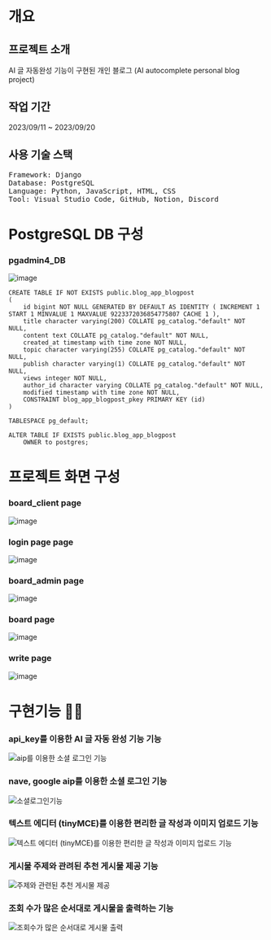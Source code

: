 # 개요
## 프로젝트 소개
AI 글 자동완성 기능이 구현된 개인 블로그
(AI autocomplete personal blog project)

## 작업 기간
2023/09/11 ~ 2023/09/20

## 사용 기술 스택
<pre>
Framework: Django
Database: PostgreSQL
Language: Python, JavaScript, HTML, CSS
Tool: Visual Studio Code, GitHub, Notion, Discord
</pre>

# PostgreSQL DB 구성
### pgadmin4_DB
![image](https://github.com/deok9614/2a2seung_project/assets/90494150/d241d7c4-5049-404f-9bf6-b5f386e9abb5)
```
CREATE TABLE IF NOT EXISTS public.blog_app_blogpost
(
    id bigint NOT NULL GENERATED BY DEFAULT AS IDENTITY ( INCREMENT 1 START 1 MINVALUE 1 MAXVALUE 9223372036854775807 CACHE 1 ),
    title character varying(200) COLLATE pg_catalog."default" NOT NULL,
    content text COLLATE pg_catalog."default" NOT NULL,
    created_at timestamp with time zone NOT NULL,
    topic character varying(255) COLLATE pg_catalog."default" NOT NULL,
    publish character varying(1) COLLATE pg_catalog."default" NOT NULL,
    views integer NOT NULL,
    author_id character varying COLLATE pg_catalog."default" NOT NULL,
    modified timestamp with time zone NOT NULL,
    CONSTRAINT blog_app_blogpost_pkey PRIMARY KEY (id)
)

TABLESPACE pg_default;

ALTER TABLE IF EXISTS public.blog_app_blogpost
    OWNER to postgres;
```



# 프로젝트 화면 구성
### board_client page
![image](https://github.com/deok9614/2a2seung_project/assets/90494150/1ff0b902-0dda-4813-87e2-5d47d46cafb7)


### login page page
![image](https://github.com/deok9614/2a2seung_project/assets/90494150/29c9e90f-132f-45d0-bf1a-403051ad6995)


### board_admin page
![image](https://github.com/deok9614/2a2seung_project/assets/90494150/59f7288e-cf19-4775-a5ae-3d95fe81e33e)


### board page
![image](https://github.com/deok9614/2a2seung_project/assets/90494150/1023604c-59c6-4fdc-8fdd-573587fbc562)


### write page
![image](https://github.com/deok9614/2a2seung_project/assets/90494150/2e114c68-e3bc-4285-a67e-2c678fe74931)




# 구현기능 🌟🌟
### api_key를 이용한 AI 글 자동 완성 기능 기능
![aip를 이용한 소셜 로그인 기능](https://github.com/deok9614/2a2seung_project/assets/90494150/6049b575-a3fd-4817-97db-e421d5fbd66e)


### nave, google aip를 이용한 소셜 로그인 기능
![소셜로그인기능](https://github.com/deok9614/2a2seung_project/assets/90494150/468dfad9-11d5-46e8-b6ac-e613ca7d607a)


### 텍스트 에디터 (tinyMCE)를 이용한 편리한 글 작성과 이미지 업로드 기능
![텍스트 에디터 (tinyMCE)를 이용한 편리한 글 작성과 이미지 업로드 기능](https://github.com/deok9614/2a2seung_project/assets/90494150/ecc36c88-468c-40fd-bae4-f8f69ffceef2)


### 게시물 주제와 관려된 추천 게시물 제공 기능
![주제와 관련된 추천 게시물 제공](https://github.com/deok9614/2a2seung_project/assets/90494150/7348aa3c-7c83-4be2-b3ea-b45b401d87e3)


### 조회 수가 많은 순서대로 게시물을 출력하는 기능
![조회수가 많은 순서대로 게시물 출력](https://github.com/deok9614/2a2seung_project/assets/90494150/aeb9242c-5344-4d94-bdaa-820e7ea28683)
